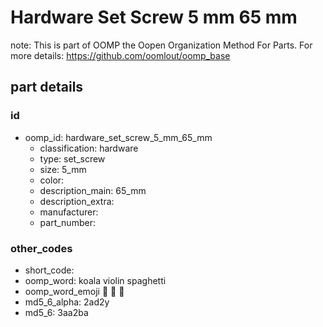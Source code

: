 # Hardware Set Screw 5 mm 65 mm  

note: This is part of OOMP the Oopen Organization Method For Parts. For more details: https://github.com/oomlout/oomp_base

##  part details





### id
* oomp_id: hardware_set_screw_5_mm_65_mm
  * classification: hardware
  * type: set_screw
  * size: 5_mm
  * color: 
  * description_main: 65_mm
  * description_extra: 
  * manufacturer: 
  * part_number: 

### other_codes
* short_code: 
* oomp_word: koala violin spaghetti
* oomp_word_emoji :koala: :violin: :spaghetti:
* md5_6_alpha: 2ad2y
* md5_6: 3aa2ba